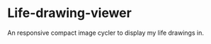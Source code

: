 Life-drawing-viewer
===================

An responsive compact image cycler to display my life drawings in. 
